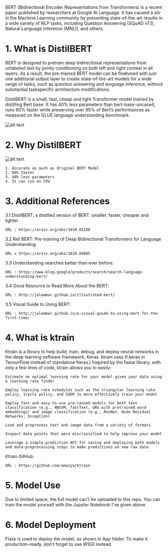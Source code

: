 BERT (Bidirectional Encoder Representations from Transformers) is a recent paper published by researchers at Google AI Language. It has caused a stir in the Machine Learning community by presenting state-of-the-art results in a wide variety of NLP tasks, including Question Answering (SQuAD v1.1), Natural Language Inference (MNLI), and others.


# 1. What is DistilBERT

BERT is designed to pretrain deep bidirectional representations from unlabeled text by jointly conditioning on both left and right context in all layers. As a result, the pre-trained BERT model can be finetuned with just one additional output layer to create state-of-the-art models for a wide range of tasks, such as question answering and language inference, without substantial taskspecific architecture modifications.

DistilBERT is a small, fast, cheap and light Transformer model trained by distilling Bert base. It has 40% less parameters than bert-base-uncased, runs 60% faster while preserving over 95% of Bert’s performances as measured on the GLUE language understanding benchmark.



![alt text](https://github.com/daniel-satria/Sentiment_Analysis_DistilBERT/blob/main/assets/distilbert.png?raw=true)



# 2. Why DistilBERT

![alt text](https://github.com/daniel-satria/Sentiment_Analysis_DistilBERT/blob/main/assets/distilbert_2.png)

    1. Accurate as much as Original BERT Model
    2. 60% faster
    3. 40% less parameters
    4. It can run on CPU
    


# 3. Additional References

3.1 DistilBERT, a distilled version of BERT: smaller, faster, cheaper and lighter

    URL : https://arxiv.org/abs/1910.01108

3.2 Ref BERT: Pre-training of Deep Bidirectional Transformers for Language Understanding

    URL = https://arxiv.org/abs/1810.04805

3.3 Understanding searches better than ever before:

    URL : https://www.blog.google/products/search/search-language-understanding-bert/

3.4 Good Resource to Read More About the BERT:

    URL : http://jalammar.github.io/illustrated-bert/

3.5 Visual Guide to Using BERT:

    URL : http://jalammar.github.io/a-visual-guide-to-using-bert-for-the-first-time/


# 4. What is ktrain

Ktrain is a library to help build, train, debug, and deploy neural networks in the deep learning software framework, Keras. ktrain uses tf.keras in TensorFlow instead of standalone Keras.) Inspired by the fastai library, with only a few lines of code, ktrain allows you to easily:

    Estimate an optimal learning rate for your model given your data using a learning rate finder

    Employ learning rate schedules such as the triangular learning rate policy, 1cycle policy, and SGDR to more effectively train your model

    Employ fast and easy-to-use pre-canned models for both text classification (e.g., NBSVM, fastText, GRU with pretrained word embeddings) and image classification (e.g., ResNet, Wide Residual Networks, Inception)

    Load and preprocess text and image data from a variety of formats

    Inspect data points that were misclassified to help improve your model

    Leverage a simple prediction API for saving and deploying both models and data-preprocessing steps to make predictions on new raw data

Ktrain GitHub:

    URL : https://github.com/amaiya/ktrain
    

# 5. Model Use

Due to limited space, the full model can't be uploaded to this repo. You can train the model yourself with the Jupyter Notebook I've given above.


# 6. Model Deployment

Flask is used to deploy the model, as shown in App folder. To make it production-ready, don't forget to use WSGI instead.




